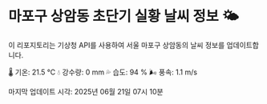 
# 마포구 상암동 초단기 실황 날씨 정보 🌤️

이 리포지토리는 기상청 API를 사용하여 서울 마포구 상암동의 날씨 정보를 업데이트합니다. 

🌡️ 기온: 21.5 ℃
💧 강수량: 0 mm
💦 습도: 94 %
🌬️ 풍속: 1.1 m/s

마지막 업데이트 시각: 2025년 06월 21일 07시 10분    
